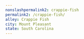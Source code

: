 ```yaml
---
﻿nonslashpermalink2: crappie-fish
permalink2: /crappie-fish/
alley: Crappie Fish
city: Mount Pleasant
state: South Carolina
---
```


